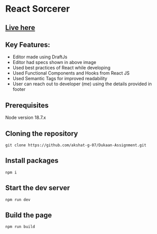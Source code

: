 # React Sorcerer



## [Live here]()

## Key Features:

- Editor made using DraftJs
- Editor had specs shown in above image
- Used best practices of React while developing
- Used Functional Components and Hooks from React JS
- Used Semantic Tags for improved readability
- User can reach out to developer (me) using the details provided in footer



## Prerequisites

Node version 18.7.x

## Cloning the repository

```shell
git clone https://github.com/akshat-g-07/Dukaan-Assignment.git
```

## Install packages

```shell
npm i
```

## Start the dev server

```shell
npm run dev
```

## Build the page

```shell
npm run build
```
